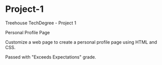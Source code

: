 # Project-1
Treehouse TechDegree - Project 1

Personal Profile Page 


Customize a web page to create a personal profile page using HTML and CSS.

Passed with "Exceeds Expectations" grade.
